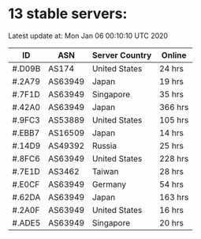# 13 stable servers:

Latest update at: Mon Jan 06 00:10:10 UTC 2020

| ID | ASN | Server Country | Online |
| -- | --- | -------------- | ------ |
| #.D09B | AS174 | United States | 24 hrs |
| #.2A79 | AS63949 | Japan | 19 hrs |
| #.7F1D | AS63949 | Singapore | 35 hrs |
| #.42A0 | AS63949 | Japan | 366 hrs |
| #.9FC3 | AS53889 | United States | 105 hrs |
| #.EBB7 | AS16509 | Japan | 14 hrs |
| #.14D9 | AS49392 | Russia | 25 hrs |
| #.8FC6 | AS63949 | United States | 228 hrs |
| #.7E1D | AS3462 | Taiwan | 28 hrs |
| #.E0CF | AS63949 | Germany | 54 hrs |
| #.62DA | AS63949 | Japan | 163 hrs |
| #.2A0F | AS63949 | United States | 16 hrs |
| #.ADE5 | AS63949 | Singapore | 20 hrs |

